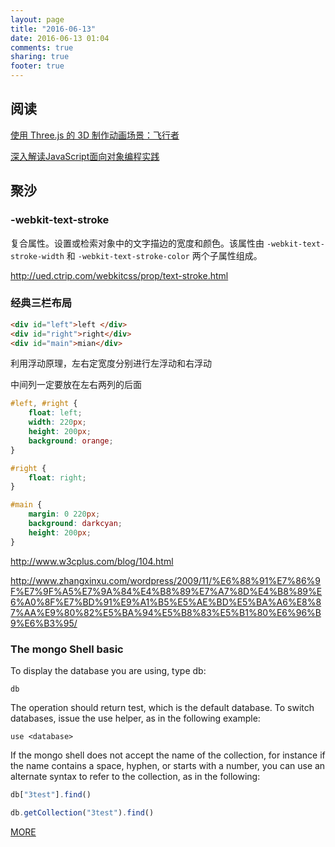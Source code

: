 ```yaml
---
layout: page
title: "2016-06-13"
date: 2016-06-13 01:04
comments: true
sharing: true
footer: true
---
```


## 阅读

[使用 Three.js 的 3D 制作动画场景：飞行者](https://zhuanlan.zhihu.com/p/21341483)

[深入解读JavaScript面向对象编程实践](http://wwsun.github.io/posts/javascript-oo-summary.html)


## 聚沙

### -webkit-text-stroke

复合属性。设置或检索对象中的文字描边的宽度和颜色。该属性由 `-webkit-text-stroke-width` 和 `-webkit-text-stroke-color` 两个子属性组成。

http://ued.ctrip.com/webkitcss/prop/text-stroke.html


### 经典三栏布局

```html
<div id="left">left </div>
<div id="right">right</div>
<div id="main">mian</div>
```

利用浮动原理，左右定宽度分别进行左浮动和右浮动

中间列一定要放在左右两列的后面

```css
#left, #right {
    float: left;
    width: 220px;
    height: 200px;
    background: orange;
}

#right {
    float: right;
}

#main {
    margin: 0 220px;
    background: darkcyan;
    height: 200px;
}
```

http://www.w3cplus.com/blog/104.html

http://www.zhangxinxu.com/wordpress/2009/11/%E6%88%91%E7%86%9F%E7%9F%A5%E7%9A%84%E4%B8%89%E7%A7%8D%E4%B8%89%E6%A0%8F%E7%BD%91%E9%A1%B5%E5%AE%BD%E5%BA%A6%E8%87%AA%E9%80%82%E5%BA%94%E5%B8%83%E5%B1%80%E6%96%B9%E6%B3%95/


### The mongo Shell basic

To display the database you are using, type db:

```
db
```

The operation should return test, which is the default database. To switch databases, issue the use <db> helper, as in the following example:

```
use <database>
```

If the mongo shell does not accept the name of the collection, for instance if the name contains a space, hyphen, or starts with a number, you can use an alternate syntax to refer to the collection, as in the following:

```js
db["3test"].find()

db.getCollection("3test").find()
```


[MORE](http://blog.mirreal.net/note/2016-06-13.html)
